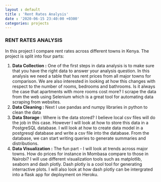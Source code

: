 ```yaml
---
layout : default
title : 'Rent Rates Analysis'
date : '2020-06-15 23:40:00 +0300'
categories: projects
---
```

### RENT RATES ANALYSIS
In this project I compare rent rates across different towns in Kenya.
The project is split into four parts:
1. **Data Collection :**
One of the first steps in data analysis is to make sure that you have the right data to answer your analysis question. In this analysis we need a table that has rent prices from all major towns for comparison. We are also interested in looking at how this changes with respect to the number of rooms, bedrooms and bathrooms. Is it always the case that apartments with more rooms cost more?
I scrape the data from the web using Selenium which is a great tool for automating data scraping from websites.
2. **Data Cleaning :**
Next I use pandas and numpy libraries in python to clean the data
3. **Data Storage :**
Where is the data stored? I believe local csv files will do the job in this case. However I will look at how to store this data in a PostgreSQL database. I will look at how to create data model in a postgresql database and write a csv file into the database. From the database, we can start writing queries to generate summaries and distributions.
4. **Data Visualization :**
The fun part - I will look at trends across major towns. How do prices for instance in Mombasa compare to those in Nairobi? I will use different visualization tools such as matplotlib, seaborn and dash plotly. Dash plotly is a cool tool for generating interractive plots. I will also look at how dash plotly can be intergrated into a flask app for deployment on Heroku.